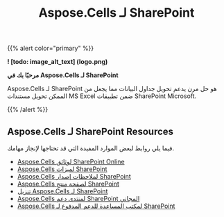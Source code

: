 ﻿---
title: Aspose.Cells لـ SharePoint
type: docs
weight: 90
url: /ar/sharepoint/
is_root: true
---
{{% alert color="primary" %}}

**! [todo: image_alt_text] (logo.png)**

**مرحبًا بك في Aspose.Cells لـ SharePoint**

Aspose.Cells لـ SharePoint هو حل مرن يدعم تحويل جداول البيانات مما يجعل من الممكن تحويل مستندات MS Excel ضمن تطبيقات SharePoint Microsoft.

{{% /alert %}}

## **Aspose.Cells لـ SharePoint Resources**

فيما يلي روابط لبعض الموارد المفيدة التي قد تحتاجها لإنجاز مهامك.

- [Aspose.Cells لوثائق SharePoint Online](/cells/ar/sharepoint/)
- [Aspose.Cells لميزات SharePoint](/cells/ar/sharepoint/features/)
- [Aspose.Cells لملاحظات إصدار SharePoint](/cells/ar/sharepoint/release-notes/)
- [Aspose.Cells لصفحة منتج SharePoint](https://products.aspose.com/cells/python-java/)
- [تنزيل Aspose.Cells لـ SharePoint](https://downloads.aspose.com/cells/sharepoint)
- [Aspose.Cells لمنتدى دعم SharePoint المجاني](https://forum.aspose.com/c/cells/9)
- [Aspose.Cells لمكتب المساعدة للدعم المدفوع لـ SharePoint](https://helpdesk.aspose.com/)
